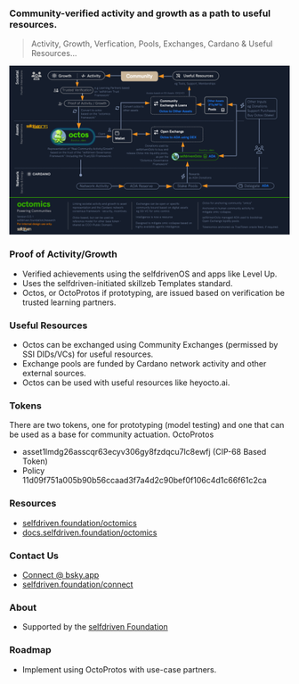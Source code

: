 ### Community-verified activity and growth as a path to useful resources.

> Activity, Growth, Verfication, Pools, Exchanges, Cardano & Useful Resources...

<a href="/images/selfdriven-octomics-dark.png" target="_blank" class="text-decoration-none">
    <img src="/images/selfdriven-octomics-dark.png" class="img-responsive rounded img-fluid">
</a>

### Proof of Activity/Growth
- Verified achievements using the selfdrivenOS and apps like Level Up.
- Uses the selfdriven-initiated skillzeb Templates standard.
- Octos, or OctoProtos if prototyping, are issued based on verification be trusted learning partners.

### Useful Resources
- Octos can be exchanged using Community Exchanges (permissed by SSI DIDs/VCs) for useful resources.
- Exchange pools are funded by Cardano network activity and other external sources.
- Octos can be used with useful resources like heyocto.ai.

### Tokens
There are two tokens, one for prototyping (model testing) and one that can be used as a base for community actuation.
OctoProtos
- asset1lmdg26asscqr63ecyv306gy8fzdqcu7lc8ewfj (CIP-68 Based Token)
- Policy 11d09f751a005b90b56ccaad3f7a4d2c90bef0f106c4d1c66f61c2ca 

### Resources
- [selfdriven.foundation/octomics](https://selfdriven.foundation/octomics)
- [docs.selfdriven.foundation/octomics](https://docs.selfdriven.foundation/octomics)

### Contact Us
- [Connect @ bsky.app](https://bsky.app/profile/markbyers.selfdriven.social)
- [selfdriven.foundation/connect](https://selfdriven.foundation/connect)

### About
- Supported by the [selfdriven Foundation](https://selfdriven.foundation)

### Roadmap
- Implement using OctoProtos with use-case partners.


